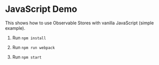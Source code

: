 # JavaScript Demo

This shows how to use Observable Stores with vanilla JavaScript (simple example).

1. Run `npm install`

1. Run `npm run webpack`

1. Run `npm start`